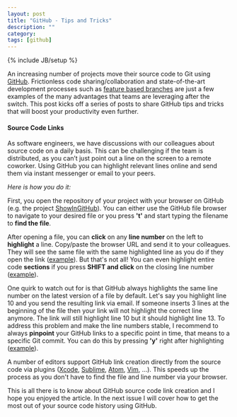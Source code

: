 ```yaml
---
layout: post
title: "GitHub - Tips and Tricks"
description: ""
category:
tags: [github]
---
```

{% include JB/setup %}

An increasing number of projects move their source code to Git using [GitHub](http://github.com). Frictionless code sharing/collaboration and state-of-the-art development processes such as [feature based branches](https://www.atlassian.com/git/tutorials/comparing-workflows/feature-branch-workflow) are just a few examples of the many advantages that teams are leveraging after the switch. This post kicks off a series of posts to share GitHub tips and tricks that will boost your productivity even further.

#### Source Code Links
As software engineers, we have discussions with our colleagues about source code on a daily basis. This can be challenging if the team is distributed, as you can’t just point out a line on the screen to a remote coworker. Using GitHub you can highlight relevant lines online and send them via instant messenger or email to your peers. 

*Here is how you do it:*

First, you open the repository of your project with your browser on GitHub (e.g. the project [ShowInGitHub](https://github.com/larsxschneider/ShowInGitHub)). You can either use the GitHub file browser to navigate to your desired file or you press **'t'** and start typing the filename to **find the file**.

After opening a file, you can **click** on any **line number** on the left to **highlight** a line. Copy/paste the browser URL and send it to your colleagues. They will see the same file with the same highlighted line as you do if they open the link ([example](https://github.com/larsxschneider/ShowInGitHub/blob/master/Source/Classes/SIGPlugin.m#L80)). But that's not all! You can even highlight entire code **sections** if you press **SHIFT and click** on the closing line number ([example](https://github.com/larsxschneider/ShowInGitHub/blob/master/Source/Classes/SIGPlugin.m#L80-L104)).

One quirk to watch out for is that GitHub always highlights the same line number on the latest version of a file by default. Let's say you highlight line 10 and you send the resulting link via email. If someone inserts 3 lines at the beginning of the file then your link will not highlight the correct line anymore. The link will still highlight line 10 but it should highlight line 13. To address this problem and make the line numbers stable, I recommend to always **pinpoint** your GitHub links to a specific point in time, that means to a specific Git commit. You can do this by pressing **'y'** right after highlighting ([example](https://github.com/larsxschneider/ShowInGitHub/blob/ecf9d1cb40c011d3ba1a51ca785a1cfcb51e8c96/Source/Classes/SIGPlugin.m#L80-L104)).

A number of editors support GitHub link creation directly from the source code via plugins ([Xcode](https://github.com/larsxschneider/ShowInGitHub), [Sublime](https://github.com/ehamiter/ST2-GitHubinator), [Atom](https://github.com/atom/open-on-github), [Vim](https://github.com/solars/github-vim), ...). This speeds up the process as you don't have to find the file and line number via your browser.

This is all there is to know about GitHub source code link creation and I hope you enjoyed the article. In the next issue I will cover how to get the most out of your source code history using GitHub. 
